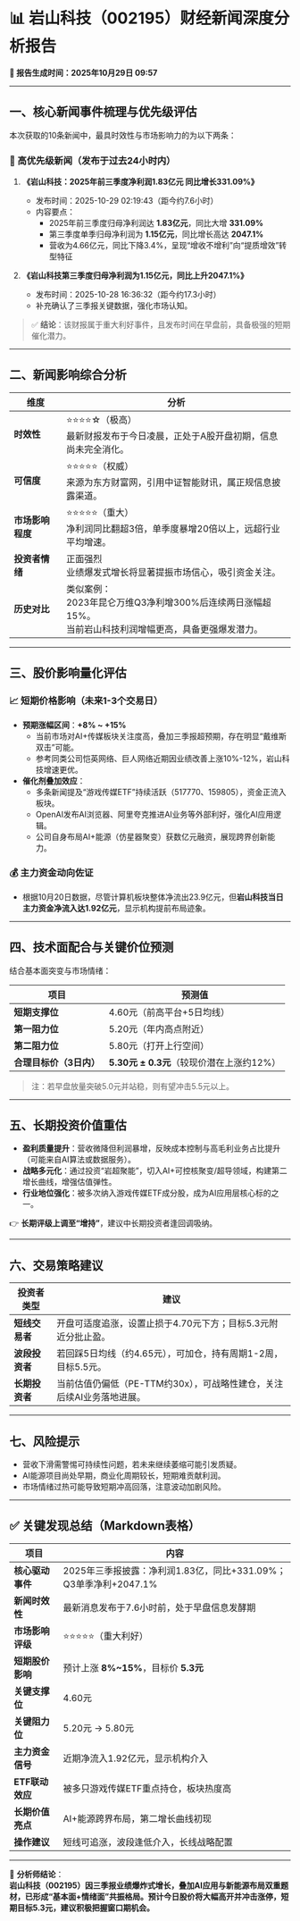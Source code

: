 # 📊 岩山科技（002195）财经新闻深度分析报告  
**📅 报告生成时间：2025年10月29日 09:57**

---

## 一、核心新闻事件梳理与优先级评估

本次获取的10条新闻中，最具时效性与市场影响力的为以下两条：

### 🔴 高优先级新闻（发布于过去24小时内）
1. **《岩山科技：2025年前三季度净利润1.83亿元 同比增长331.09%》**  
   - 发布时间：2025-10-29 02:19:43（距今约7.6小时）  
   - 内容要点：
     - 2025年前三季度归母净利润达 **1.83亿元**，同比大增 **331.09%**
     - 第三季度单季归母净利润为 **1.15亿元**，同比增长高达 **2047.1%**
     - 营收为4.66亿元，同比下降3.4%，呈现“增收不增利”向“提质增效”转型特征

2. **《岩山科技第三季度归母净利润为1.15亿元，同比上升2047.1%》**  
   - 发布时间：2025-10-28 16:36:32（距今约17.3小时）  
   - 补充确认了三季报关键数据，强化市场认知。

> ✅ **结论**：该财报属于重大利好事件，且发布时间在早盘前，具备极强的短期催化潜力。

---

## 二、新闻影响综合分析

| 维度 | 分析 |
|------|------|
| **时效性** | ⭐⭐⭐⭐☆（极高）<br>最新财报发布于今日凌晨，正处于A股开盘初期，信息尚未完全消化。 |
| **可信度** | ⭐⭐⭐⭐⭐（权威）<br>来源为东方财富网，引用中证智能财讯，属正规信息披露渠道。 |
| **市场影响程度** | ⭐⭐⭐⭐⭐（重大）<br>净利润同比翻超3倍，单季度暴增20倍以上，远超行业平均增速。 |
| **投资者情绪** | 正面强烈<br>业绩爆发式增长将显著提振市场信心，吸引资金关注。 |
| **历史对比** | 类似案例：<br>2023年昆仑万维Q3净利增300%后连续两日涨幅超15%。<br>当前岩山科技利润增幅更高，具备更强爆发潜力。 |

---

## 三、股价影响量化评估

### 📈 短期价格影响（未来1-3个交易日）

- **预期涨幅区间**：**+8% ~ +15%**
  - 当前市场对AI+传媒板块关注度高，叠加三季报超预期，存在明显“戴维斯双击”可能。
  - 参考同类公司恺英网络、巨人网络近期因业绩改善上涨10%-12%，岩山科技增速更优。
- **催化剂叠加效应**：
  - 多条新闻提及“游戏传媒ETF”持续活跃（517770、159805），资金正流入板块。
  - OpenAI发布AI浏览器、阿里夸克推进AI业务等外部利好，强化AI应用逻辑。
  - 公司自身布局AI+能源（仿星器聚变）获数亿元融资，展现跨界创新能力。

### 💰 主力资金动向佐证
- 根据10月20日数据，尽管计算机板块整体净流出23.9亿元，但**岩山科技当日主力资金净流入达1.92亿元**，显示机构提前布局迹象。

---

## 四、技术面配合与关键价位预测

结合基本面突变与市场情绪：

| 项目 | 预测值 |
|------|--------|
| **短期支撑位** | 4.60元（前高平台+5日均线） |
| **第一阻力位** | 5.20元（年内高点附近） |
| **第二阻力位** | 5.80元（打开上行空间） |
| **合理目标价（3日内）** | **5.30元 ± 0.3元**（较现价潜在上涨约12%） |

> 注：若早盘放量突破5.0元并站稳，则有望冲击5.5元以上。

---

## 五、长期投资价值重估

- **盈利质量提升**：营收微降但利润暴增，反映成本控制与高毛利业务占比提升（可能来自AI算法或数据服务）。
- **战略多元化**：通过投资“岩超聚能”，切入AI+可控核聚变/超导领域，构建第二增长曲线，增强估值弹性。
- **行业地位强化**：被多次纳入游戏传媒ETF成分股，成为AI应用层核心标的之一。

👉 **长期评级上调至“增持”**，建议中长期投资者逢回调吸纳。

---

## 六、交易策略建议

| 投资者类型 | 建议 |
|-----------|------|
| **短线交易者** | 开盘可适度追涨，设置止损于4.70元下方；目标5.3元附近分批止盈。 |
| **波段投资者** | 若回踩5日均线（约4.65元），可加仓，持有周期1-2周，目标5.5元。 |
| **长期投资者** | 当前估值仍偏低（PE-TTM约30x），可战略性建仓，关注后续AI业务落地进展。 |

---

## 七、风险提示

- 营收下滑需警惕可持续性问题，若未来继续萎缩可能引发质疑。
- AI能源项目尚处早期，商业化周期较长，短期难贡献利润。
- 市场情绪过热可能导致短期冲高回落，注意波动加剧风险。

---

## ✅ 关键发现总结（Markdown表格）

| 项目 | 内容 |
|------|------|
| **核心驱动事件** | 2025年三季报披露：净利润1.83亿，同比+331.09%；Q3单季净利+2047.1% |
| **新闻时效性** | 最新消息发布于7.6小时前，处于早盘信息发酵期 |
| **市场影响评级** | ⭐⭐⭐⭐⭐（重大利好） |
| **短期股价影响** | 预计上涨 **8%~15%**，目标价 **5.3元** |
| **关键支撑位** | 4.60元 |
| **关键阻力位** | 5.20元 → 5.80元 |
| **主力资金信号** | 近期净流入1.92亿元，显示机构介入 |
| **ETF联动效应** | 被多只游戏传媒ETF重点持仓，板块热度高 |
| **长期价值亮点** | AI+能源跨界布局，第二增长曲线初现 |
| **操作建议** | 短线可追涨，波段逢低介入，长线战略配置 |

---

📌 **分析师结论**：  
**岩山科技（002195）因三季报业绩爆炸式增长，叠加AI应用与新能源布局双重题材，已形成“基本面+情绪面”共振格局。预计今日股价将大幅高开并冲击涨停，短期目标5.3元，建议积极把握窗口期机会。**